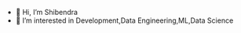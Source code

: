 - 👋 Hi, I’m Shibendra
- 👀 I’m interested in Development,Data Engineering,ML,Data Science

<!---
bsb4018/bsb4018 is a ✨ special ✨ repository because its `README.md` (this file) appears on your GitHub profile.
You can click the Preview link to take a look at your changes.
--->
